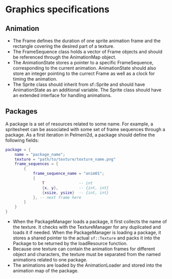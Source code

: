 # Graphics specifications
## Animation
* The Frame defines the duration of one sprite animation frame and the rectangle covering the desired part of a texture.
* The FrameSequence class holds a vector of Frame objects and should be referenced through the AnimationMap object.
* The AnimationState stores a pointer to a specific FrameSequence, corresponding to the current animation. AnimationState should also store an integer pointing to the currect Frame as well as a clock for timing the animation.
* The Sprite class should inherit from sf::Sprite and should have AnimationState as an additional variable. The Sprite class should have an extended interface for handling animations.

## Packages
A package is a set of resources related to some name. For example, a spritesheet can be associated with some set of frame sequences through a package. As a first iteration in Pelmeni2d, a package should define the following fields:
``` lua
package = {
    name = "package_name";
    texture = "path/to/texture/texture_name.png"
    frame_sequences = {
        {
            frame_sequence_name = "anim01";
            {
                T               -- int
                {x, y},         -- {int, int}
                {xsize, ysize}  -- {int, int}
            }, -- next frame here
        }
    }
}
```
* When the PackageManager loads a package, it first collects the name of the texture. It checks with the TextureManager for any duplicated and loads it if needed. When the PackageManager is loading a package, it stores a shared pointer to the actual `sf::Texture` and packs it into the Package to be returned by the loadResource function. 
* Because one texture can contain the animation frames for different object and characters, the texture must be separated from the named animations related to one package.
* The animations are loaded by the AnimationLoader and stored into the animation map of the package.